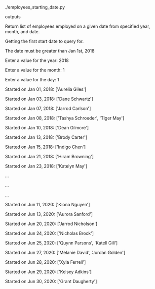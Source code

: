 ./employees_starting_date.py

outputs

Return list of employees employed on a given date from specified year, month, and date.

Getting the first start date to query for.

The date must be greater than Jan 1st, 2018

Enter a value for the year: 2018

Enter a value for the month: 1

Enter a value for the day: 1

Started on Jan 01, 2018: ['Aurelia Giles']

Started on Jan 03, 2018: ['Dane Schwartz']

Started on Jan 07, 2018: ['Jarrod Carlson']

Started on Jan 08, 2018: ['Tashya Schroeder', 'Tiger May']

Started on Jan 10, 2018: ['Dean Gilmore']

Started on Jan 13, 2018: ['Brody Carter']

Started on Jan 15, 2018: ['Indigo Chen']

Started on Jan 21, 2018: ['Hiram Browning']

Started on Jan 23, 2018: ['Katelyn May']

...

...

...

Started on Jun 11, 2020: ['Kiona Nguyen']

Started on Jun 13, 2020: ['Aurora Sanford']

Started on Jun 20, 2020: ['Jarrod Nicholson']

Started on Jun 24, 2020: ['Nicholas Brock']

Started on Jun 25, 2020: ['Quynn Parsons', 'Katell Gill']

Started on Jun 27, 2020: ['Melanie David', 'Jordan Golden']

Started on Jun 28, 2020: ['Xyla Ferrell']

Started on Jun 29, 2020: ['Kelsey Adkins']

Started on Jun 30, 2020: ['Grant Daugherty']
